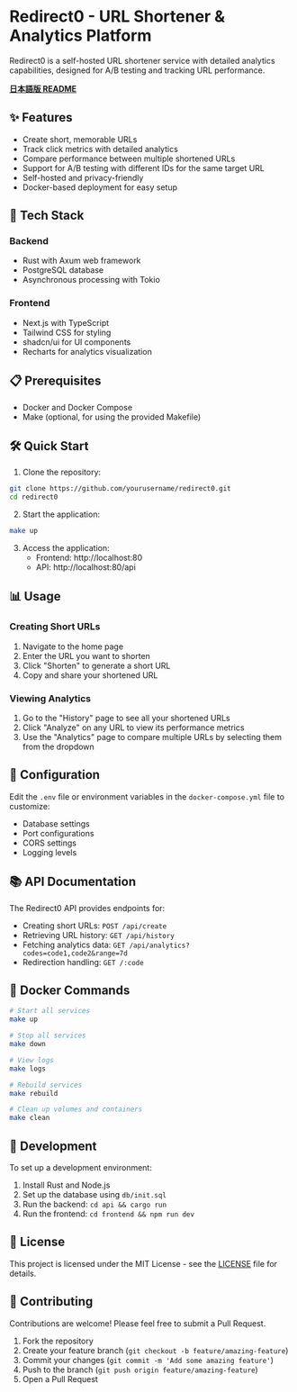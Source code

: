 # Redirect0 - URL Shortener & Analytics Platform

Redirect0 is a self-hosted URL shortener service with detailed analytics capabilities, designed for A/B testing and tracking URL performance.

**[日本語版 README](./README.ja.md)**

## ✨ Features

- Create short, memorable URLs
- Track click metrics with detailed analytics
- Compare performance between multiple shortened URLs
- Support for A/B testing with different IDs for the same target URL
- Self-hosted and privacy-friendly
- Docker-based deployment for easy setup

## 🚀 Tech Stack

### Backend

- Rust with Axum web framework
- PostgreSQL database
- Asynchronous processing with Tokio

### Frontend

- Next.js with TypeScript
- Tailwind CSS for styling
- shadcn/ui for UI components
- Recharts for analytics visualization

## 📋 Prerequisites

- Docker and Docker Compose
- Make (optional, for using the provided Makefile)

## 🛠️ Quick Start

1. Clone the repository:

```bash
git clone https://github.com/yourusername/redirect0.git
cd redirect0
```

2. Start the application:

```bash
make up
```

3. Access the application:
   - Frontend: http://localhost:80
   - API: http://localhost:80/api

## 📊 Usage

### Creating Short URLs

1. Navigate to the home page
2. Enter the URL you want to shorten
3. Click "Shorten" to generate a short URL
4. Copy and share your shortened URL

### Viewing Analytics

1. Go to the "History" page to see all your shortened URLs
2. Click "Analyze" on any URL to view its performance metrics
3. Use the "Analytics" page to compare multiple URLs by selecting them from the dropdown

## 🔧 Configuration

Edit the `.env` file or environment variables in the `docker-compose.yml` file to customize:

- Database settings
- Port configurations
- CORS settings
- Logging levels

## 📚 API Documentation

The Redirect0 API provides endpoints for:

- Creating short URLs: `POST /api/create`
- Retrieving URL history: `GET /api/history`
- Fetching analytics data: `GET /api/analytics?codes=code1,code2&range=7d`
- Redirection handling: `GET /:code`

## 🐳 Docker Commands

```bash
# Start all services
make up

# Stop all services
make down

# View logs
make logs

# Rebuild services
make rebuild

# Clean up volumes and containers
make clean
```

## 🌱 Development

To set up a development environment:

1. Install Rust and Node.js
2. Set up the database using `db/init.sql`
3. Run the backend: `cd api && cargo run`
4. Run the frontend: `cd frontend && npm run dev`

## 📄 License

This project is licensed under the MIT License - see the [LICENSE](LICENSE) file for details.

## 👥 Contributing

Contributions are welcome! Please feel free to submit a Pull Request.

1. Fork the repository
2. Create your feature branch (`git checkout -b feature/amazing-feature`)
3. Commit your changes (`git commit -m 'Add some amazing feature'`)
4. Push to the branch (`git push origin feature/amazing-feature`)
5. Open a Pull Request
